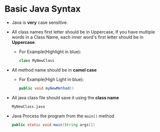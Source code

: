 # Basic Java Syntax

- Java is **very** case sensitive.

- All class names first letter should be in Uppercase, If you have multiple words in a Class Name, each inner word's first letter should be in **Uppercase**.

  - For Example(Highlight in blue): 

    ```java
    class MyNewClass
    ```

- All method name should be in **camel case**

  - For Example(High Light in blue):

    ```java
    public void myNewMethod()
    ```

- All java class file should save it using the **class name**

  ```bash
  MyNewClass.java
  ```

- Java Process the program from the `main()` method

  ```java
  public static void main(String args[])
  ```

